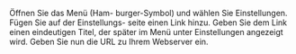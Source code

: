 Öffnen Sie das Menü (Ham-
burger-Symbol) und 
wählen Sie Einstellungen. 
Fügen Sie auf der Einstellungs-
seite einen Link hinzu.
Geben Sie dem Link einen 
eindeutigen Titel, 
der später im Menü unter 
Einstellungen angezeigt wird.
Geben Sie nun die URL zu 
Ihrem Webserver ein.